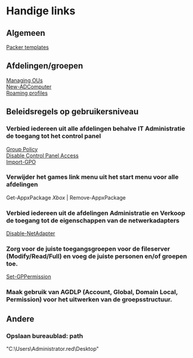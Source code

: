 # Handige links

## Algemeen
[Packer templates](https://github.com/ruzickap/packer-templates/tree/master/http)  

## Afdelingen/groepen
[Managing OUs](https://blog.netwrix.com/2018/06/26/managing-ous-and-moving-their-objects-with-powershell/)  
[New-ADComputer](https://docs.microsoft.com/en-us/powershell/module/addsadministration/new-adcomputer?view=win10-ps)    
[Roaming profiles](https://sid-500.com/2017/08/27/active-directory-configuring-roaming-profiles-using-gui-and-powershell/)   

## Beleidsregels op gebruikersniveau
### Verbied iedereen uit alle afdelingen behalve IT Administratie de toegang tot het control panel  
[Group Policy](https://blog.netwrix.com/2019/04/11/top-10-group-policy-powershell-commands/)    
[Disable Control Panel Access](http://www.mustbegeek.com/disable-control-panel-access-using-group-policy-on-windows/)  
[Import-GPO](https://docs.microsoft.com/en-us/powershell/module/grouppolicy/import-gpo?view=win10-ps)   
### Verwijder het games link menu uit het start menu voor alle afdelingen
Get-AppxPackage *Xbox* | Remove-AppxPackage  
### Verbied iedereen uit de afdelingen Administratie en Verkoop de toegang tot de eigenschappen van de netwerkadapters  
[Disable-NetAdapter](https://docs.microsoft.com/en-us/powershell/module/netadapter/disable-netadapter?view=win10-ps)  

### Zorg voor de juiste toegangsgroepen voor de fileserver (Modify/Read/Full) en voeg de juiste personen en/of groepen toe.  
[Set-GPPermission](https://docs.microsoft.com/en-us/powershell/module/grouppolicy/Set-GPPermission?view=win10-ps)  


### Maak gebruik van AGDLP (Account, Global, Domain Local, Permission) voor het uitwerken van de groepsstructuur.

## Andere
### Opslaan bureaublad: path
"C:\Users\Administrator.red\Desktop"    